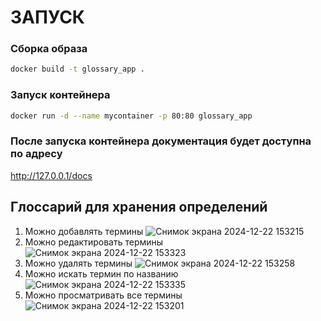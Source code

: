 # ЗАПУСК
### Сборка образа
```bash
docker build -t glossary_app .
```
### Запуск контейнера
```bash
docker run -d --name mycontainer -p 80:80 glossary_app
```
### После запуска контейнера документация будет доступна по адресу
http://127.0.0.1/docs

## Глоссарий для хранения определений
1. Можно добавлять термины
  ![Снимок экрана 2024-12-22 153215](https://github.com/user-attachments/assets/4ef8d888-831b-4d93-a5c2-4ffcc15908a8)
3. Можно редактировать термины
   ![Снимок экрана 2024-12-22 153323](https://github.com/user-attachments/assets/83d2131d-fd47-4540-9893-a6f59e68f4b7)
5. Можно удалять термины
   ![Снимок экрана 2024-12-22 153258](https://github.com/user-attachments/assets/20f64e44-c4e6-41a0-ad68-3697824a3d08)
7. Можно искать термин по названию
   ![Снимок экрана 2024-12-22 153335](https://github.com/user-attachments/assets/9dc8f8aa-7fcc-49c5-99b0-761ab11612e1)
9. Можно просматривать все термины
    ![Снимок экрана 2024-12-22 153201](https://github.com/user-attachments/assets/4da8437c-0172-4be4-8f7e-f09331c0f670)
